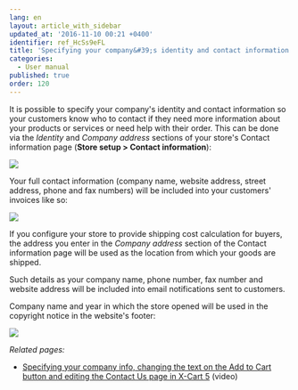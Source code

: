 ```yaml
---
lang: en
layout: article_with_sidebar
updated_at: '2016-11-10 00:21 +0400'
identifier: ref_HcSs9eFL
title: 'Specifying your company&#39;s identity and contact information'
categories:
  - User manual
published: true
order: 120
---
```



It is possible to specify your company's identity and contact information so your customers know who to contact if they need more information about your products or services or need help with their order. This can be done via the _Identity_ and _Company address_ sections of your store's Contact information page (**Store setup > Contact information**):

![]({{site.baseurl}}/attachments/6389857/8716523.png)

Your full contact information (company name, website address, street address, phone and fax numbers) will be included into your customers' invoices like so:  

![]({{site.baseurl}}/attachments/6389857/7602604.png)

If you configure your store to provide shipping cost calculation for buyers, the address you enter in the _Company address_ section of the Contact information page will be used as the location from which your goods are shipped.

Such details as your company name, phone number, fax number and website address will be included into email notifications sent to customers.

Company name and year in which the store opened will be used in the copyright notice in the website's footer:

![]({{site.baseurl}}/attachments/6389857/7602605.png)

_Related pages:_

*   [Specifying your company info, changing the text on the Add to Cart button and editing the Contact Us page in X-Cart 5](http://devs.x-cart.com/en/webinars_and_video_tutorials/specifying_your_company_info__changing_the_text_on_the_add_to_cart_button_and_editing_the_contact_us_page_in_x-cart_5.html) (video)
